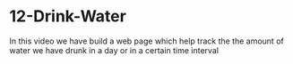 # 12-Drink-Water
In this video we have build a web page which help track the the amount of water we have drunk in a day or in a certain time interval
